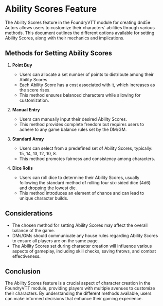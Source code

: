 # Ability Scores Feature

The Ability Scores feature in the FoundryVTT module for creating dnd5e Actors allows users to customize their characters' abilities through various methods. This document outlines the different options available for setting Ability Scores, along with their mechanics and implications.

## Methods for Setting Ability Scores

1. **Point Buy**
   - Users can allocate a set number of points to distribute among their Ability Scores.
   - Each Ability Score has a cost associated with it, which increases as the score rises.
   - This method ensures balanced characters while allowing for customization.

2. **Manual Entry**
   - Users can manually input their desired Ability Scores.
   - This method provides complete freedom but requires users to adhere to any game balance rules set by the DM/GM.

3. **Standard Array**
   - Users can select from a predefined set of Ability Scores, typically: 15, 14, 13, 12, 10, 8.
   - This method promotes fairness and consistency among characters.

4. **Dice Rolls**
   - Users can roll dice to determine their Ability Scores, usually following the standard method of rolling four six-sided dice (4d6) and dropping the lowest die.
   - This method introduces an element of chance and can lead to unique character builds.

## Considerations

- The chosen method for setting Ability Scores may affect the overall balance of the game. 
- DMs/GMs should communicate any house rules regarding Ability Scores to ensure all players are on the same page.
- The Ability Scores set during character creation will influence various aspects of gameplay, including skill checks, saving throws, and combat effectiveness.

## Conclusion

The Ability Scores feature is a crucial aspect of character creation in the FoundryVTT module, providing players with multiple avenues to customize their characters. By understanding the different methods available, users can make informed decisions that enhance their gaming experience.